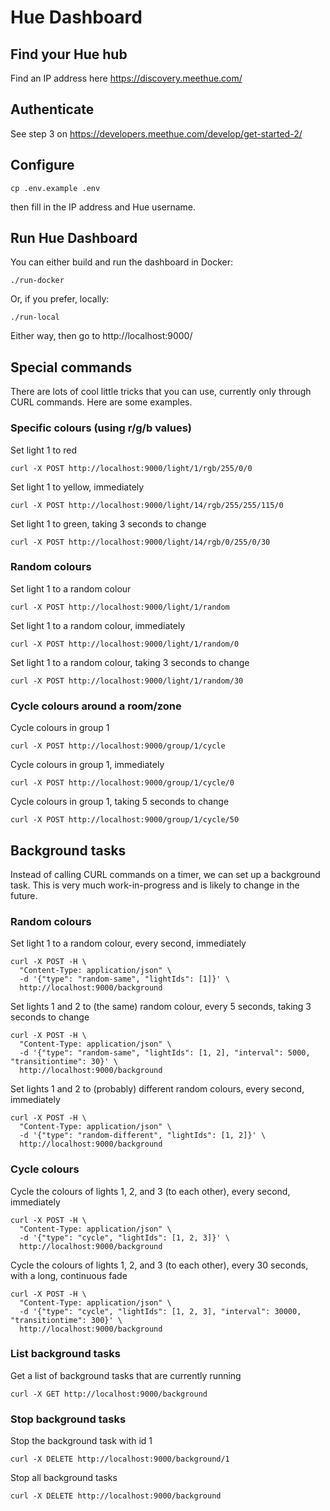 # Hue Dashboard

## Find your Hue hub

Find an IP address here https://discovery.meethue.com/

## Authenticate

See step 3 on https://developers.meethue.com/develop/get-started-2/

## Configure

    cp .env.example .env

then fill in the IP address and Hue username.

## Run Hue Dashboard

You can either build and run the dashboard in Docker:

    ./run-docker

Or, if you prefer, locally:

    ./run-local

Either way, then go to http://localhost:9000/

## Special commands

There are lots of cool little tricks that you can use, currently only through CURL commands. Here are some examples.

### Specific colours (using r/g/b values)

Set light 1 to red

    curl -X POST http://localhost:9000/light/1/rgb/255/0/0

Set light 1 to yellow, immediately

    curl -X POST http://localhost:9000/light/14/rgb/255/255/115/0

Set light 1 to green, taking 3 seconds to change

    curl -X POST http://localhost:9000/light/14/rgb/0/255/0/30

### Random colours

Set light 1 to a random colour

    curl -X POST http://localhost:9000/light/1/random

Set light 1 to a random colour, immediately

    curl -X POST http://localhost:9000/light/1/random/0

Set light 1 to a random colour, taking 3 seconds to change

    curl -X POST http://localhost:9000/light/1/random/30

### Cycle colours around a room/zone

Cycle colours in group 1

    curl -X POST http://localhost:9000/group/1/cycle

Cycle colours in group 1, immediately

    curl -X POST http://localhost:9000/group/1/cycle/0

Cycle colours in group 1, taking 5 seconds to change

    curl -X POST http://localhost:9000/group/1/cycle/50

## Background tasks

Instead of calling CURL commands on a timer, we can set up a background task. This is very much work-in-progress and is likely to change in the future.

### Random colours

Set light 1 to a random colour, every second, immediately

    curl -X POST -H \
      "Content-Type: application/json" \
      -d '{"type": "random-same", "lightIds": [1]}' \
      http://localhost:9000/background


Set lights 1 and 2 to (the same) random colour, every 5 seconds, taking 3 seconds to change

    curl -X POST -H \
      "Content-Type: application/json" \
      -d '{"type": "random-same", "lightIds": [1, 2], "interval": 5000, "transitiontime": 30}' \
      http://localhost:9000/background

Set lights 1 and 2 to (probably) different random colours, every second, immediately

    curl -X POST -H \
      "Content-Type: application/json" \
      -d '{"type": "random-different", "lightIds": [1, 2]}' \
      http://localhost:9000/background

### Cycle colours

Cycle the colours of lights 1, 2, and 3 (to each other), every second, immediately

    curl -X POST -H \
      "Content-Type: application/json" \
      -d '{"type": "cycle", "lightIds": [1, 2, 3]}' \
      http://localhost:9000/background

Cycle the colours of lights 1, 2, and 3 (to each other), every 30 seconds, with a long, continuous fade

    curl -X POST -H \
      "Content-Type: application/json" \
      -d '{"type": "cycle", "lightIds": [1, 2, 3], "interval": 30000, "transitiontime": 300}' \
      http://localhost:9000/background

### List background tasks

Get a list of background tasks that are currently running

    curl -X GET http://localhost:9000/background

### Stop background tasks

Stop the background task with id 1

    curl -X DELETE http://localhost:9000/background/1

Stop all background tasks

    curl -X DELETE http://localhost:9000/background
